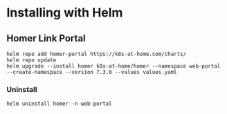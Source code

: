 # Installing with Helm

## Homer Link Portal
```
helm repo add homer-portal https://k8s-at-home.com/charts/
helm repo update
helm upgrade --install homer k8s-at-home/homer --namespace web-portal --create-namespace --version 7.3.0 --values values.yaml
```

### Uninstall
```
helm uninstall homer -n web-portal
```